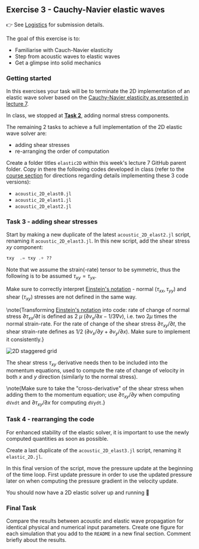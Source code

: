 <!--This file was generated, do not modify it.-->
## Exercise 3 - **Cauchy-Navier elastic waves**

👉 See [Logistics](/logistics/#submission) for submission details.

The goal of this exercise is to:
- Familiarise with Cauch-Navier elasticity
- Step from acoustic waves to elastic waves
- Get a glimpse into solid mechanics

### Getting started

In this exercises your task will be to terminate the 2D implementation of an elastic wave solver based on the [Cauchy-Navier elasticity as presented in lecture 7](#towards_stokes_flow_i_acoustic_to_elastic).

In class, we stopped at [**Task 2**](#task_2_-_adding_normal_stresses), adding normal stress components.

The remaining 2 tasks to achieve a full implementation of the 2D elastic wave solver are:
- adding shear stresses
- re-arranging the order of computation

Create a folder titles `elastic2D` within this week's lecture 7 GitHub parent folder. Copy in there the following codes developed in class (refer to the [course section](#towards_stokes_flow_i_acoustic_to_elastic) for directions regarding details implementing these 3 code versions):
- `acoustic_2D_elast0.jl`
- `acoustic_2D_elast1.jl`
- `acoustic_2D_elast2.jl`

### Task 3 - adding shear stresses

Start by making a new duplicate of the latest `acoustic_2D_elast2.jl` script, renaming it `acoustic_2D_elast3.jl`. In this new script, add the shear stress $xy$ component:
```julia
τxy  .= τxy .+ ??
```

Note that we assume the strain(-rate) tensor to be symmetric, thus the following is to be assumed $τ_{xy} = τ_{yx}$.

Make sure to correctly interpret [Einstein's notation](https://en.wikipedia.org/wiki/Einstein_notation) - normal $(τ_{xx}, τ_{yy})$ and shear $(τ_{xy})$ stresses are not defined in the same way.

\note{Transforming [Einstein's notation](https://en.wikipedia.org/wiki/Einstein_notation) into code: rate of change of normal stress $∂τ_{xx}/∂t$ is defined as $2~μ~(∂v_x/∂x -1/3∇v)$, i.e. two $2μ$ times the normal strain-rate. For the rate of change of the shear stress $∂τ_{xy}/∂t$, the shear strain-rate defines as $1/2~(∂v_x/∂y + ∂v_y/∂x)$. Make sure to implement it consistently.}

![2D staggered grid](../assets/literate_figures/l7_stagg_elast_ex7.png)

The shear stress $τ_{xy}$ derivative needs then to be included into the momentum equations, used to compute the rate of change of velocity in both $x$ and $y$ direction (similarly to the normal stress).

\note{Make sure to take the "cross-derivative" of the shear stress when adding them to the momentum equation; use $∂τ_{xy}/∂y$ when computing `dVxdt` and $∂τ_{xy}/∂x$ for computing `dVydt`.}

### Task 4 - rearranging the code

For enhanced stability of the elastic solver, it is important to use the newly computed quantities as soon as possible.

Create a last duplicate of the `acoustic_2D_elast3.jl` script, renaming it `elastic_2D.jl`.

In this final version of the script, move the pressure update at the beginning of the time loop. First update pressure in order to use the updated pressure later on when computing the pressure gradient in the velocity update.

You should now have a 2D elastic solver up and running 🚀

### Final Task

Compare the results between acoustic and elastic wave propagation for identical physical and numerical input parameters. Create one figure for each simulation that you add to the `README` in a new final section. Comment briefly about the results.


